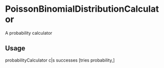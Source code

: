 # PoissonBinomialDistributionCalculator
A probability calculator
## Usage
probabilityCalculator c|s successes [tries probability,]
